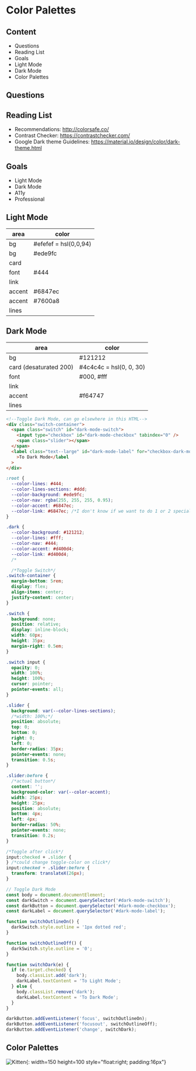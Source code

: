 # Color Palettes

## Content

- Questions
- Reading List
- Goals
- Light Mode
- Dark Mode
- Color Palettes

## Questions

## Reading List

- Recommendations: <http://colorsafe.co/>
- Contrast Checker: <https://contrastchecker.com/>
- Google Dark theme Guidelines: <https://material.io/design/color/dark-theme.html>

## Goals

- Light Mode
- Dark Mode
- A11y
- Professional

## Light Mode

| area   | color                 |
| ------ | --------------------- |
| bg     | #efefef = hsl(0,0,94) |
| bg     | #ede9fc               |
| card   |
| font   | #444                  |
| link   |
| accent | #6847ec               |
| accent | #7600a8               |
| lines  |

## Dark Mode

| area                   | color                   |
| ---------------------- | ----------------------- |
| bg                     | #121212                 |
| card (desaturated 200) | #4c4c4c = hsl(0, 0, 30) |
| font                   | #000, #fff              |
| link                   |
| accent                 | #f64747                 |
| lines                  |

```html
<!--Toggle Dark Mode, can go elsewhere in this HTML-->
<div class="switch-container">
  <span class="switch" id="dark-mode-switch">
    <input type="checkbox" id="dark-mode-checkbox" tabindex="0" />
    <span class="slider"></span>
  </span>
  <label class="text--large" id="dark-mode-label" for="checkbox-dark-mode"
    >To Dark Mode</label
  >
</div>
```

```css
:root {
  --color-lines: #444;
  --color-lines-sections: #ddd;
  --color-background: #ede9fc;
  --color-nav: rgba(255, 255, 255, 0.95);
  --color-accent: #6847ec;
  --color-link: #6847ec; /*I don't know if we want to do 1 or 2 special font colors?*/
}

.dark {
  --color-background: #121212;
  --color-lines: #fff;
  --color-nav: #444;
  --color-accent: #d400d4;
  --color-link: #d400d4;
  /*

  /*Toggle Switch*/
.switch-container {
  margin-bottom: 5rem;
  display: flex;
  align-items: center;
  justify-content: center;
}

.switch {
  background: none;
  position: relative;
  display: inline-block;
  width: 60px;
  height: 35px;
  margin-right: 0.5em;
}

.switch input {
  opacity: 0;
  width: 100%;
  height: 100%;
  cursor: pointer;
  pointer-events: all;
}

.slider {
  background: var(--color-lines-sections);
  /*width: 100%;*/
  position: absolute;
  top: 0;
  bottom: 0;
  right: 0;
  left: 0;
  border-radius: 35px;
  pointer-events: none;
  transition: 0.5s;
}

.slider:before {
  /*actual button*/
  content: '';
  background-color: var(--color-accent);
  width: 25px;
  height: 25px;
  position: absolute;
  bottom: 4px;
  left: 4px;
  border-radius: 50%;
  pointer-events: none;
  transition: 0.2s;
}

/*Toggle after click*/
input:checked + .slider {
} /*could change toggle-color on click*/
input:checked + .slider:before {
  transform: translateX(26px);
}
```

```js
// Toggle Dark Mode
const body = document.documentElement;
const darkSwitch = document.querySelector('#dark-mode-switch');
const darkButton = document.querySelector('#dark-mode-checkbox');
const darkLabel = document.querySelector('#dark-mode-label');

function switchOutlineOn() {
  darkSwitch.style.outline = '1px dotted red';
}

function switchOutlineOff() {
  darkSwitch.style.outline = '0';
}

function switchDark(e) {
  if (e.target.checked) {
    body.classList.add('dark');
    darkLabel.textContent = 'To Light Mode';
  } else {
    body.classList.remove('dark');
    darkLabel.textContent = 'To Dark Mode';
  }
}

darkButton.addEventListener('focus', switchOutlineOn);
darkButton.addEventListener('focusout', switchOutlineOff);
darkButton.addEventListener('change', switchDark);
```

## Color Palettes

![Kitten](/media/2018/08/kitten.jpg){: width=150 height=100 style="float:right; padding:16px"}
